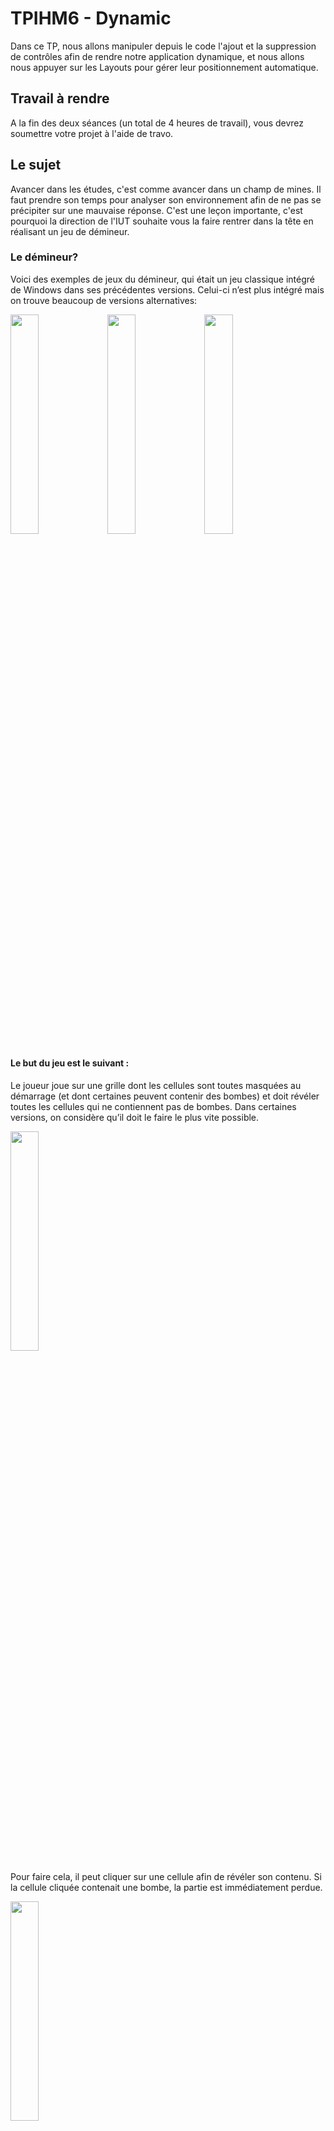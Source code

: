 # TPIHM6 - Dynamic

Dans ce TP, nous allons manipuler depuis le code l'ajout et la suppression de contrôles afin de rendre notre application dynamique, et nous allons nous appuyer sur les Layouts pour gérer leur positionnement automatique.

## Travail à rendre
A la fin des deux séances (un total de 4 heures de travail), vous devrez soumettre votre projet à l'aide de travo.

## Le sujet

Avancer dans les études, c'est comme avancer dans un champ de mines. Il faut prendre son temps pour analyser son environnement afin de ne pas se précipiter sur une mauvaise réponse. C'est une leçon importante, c'est pourquoi la direction de l'IUT souhaite vous la faire rentrer dans la tête en réalisant un jeu de démineur.

### Le démineur?

Voici des exemples de jeux du démineur, qui était un jeu classique intégré de Windows dans ses précédentes versions. Celui-ci n’est plus intégré mais on trouve beaucoup de versions alternatives:

<img src="./img/minesweeper1.png" width="30%"/>
<img src="./img/minesweeper2.png" width="30%"/>
<img src="./img/minesweeper3.png" width="30%"/>

#### Le but du jeu est le suivant :  
Le joueur joue sur une grille dont les cellules sont toutes masquées au démarrage (et dont certaines peuvent contenir des bombes) et doit révéler toutes les cellules qui ne contiennent pas de bombes. Dans certaines versions, on considère qu’il doit le faire le plus vite possible.
 
<img src="./img/demoMS1.JPG" width="30%"/>

Pour faire cela, il peut cliquer sur une cellule afin de révéler son contenu. Si la cellule cliquée contenait une bombe, la partie est immédiatement perdue.

<img src="./img/demoMS2.JPG" width="30%"/>

Si la cellule cliquée ne contenait pas de bombe, alors la partie peut continuer et la grille se découvre en réalisation la vérification suivante :
- Si la cellule cliquée (qui ne contenait pas de bombe donc) possède au moins une bombe dans son voisinage immédiat (une case autour dans toutes les directions, même les diagonales) alors cette cellule révèle le nombre de bombes dans ce voisinage immédiat et on s’arrête là.
- En revanche, si la cellule cliquée n’a aucune bombe dans ses voisins immédiats, alors celle-ci révèle une case vide, et le jeu va effectuer la vérification sur ses voisins immédiats également. De voisin en voisin, si beaucoup de cases visitées sont vides et non entourées de bombes, on peut révéler en un click un grand morceau de la grille

<img src="./img/demoMS3.JPG" width="30%"/>

Il y a un peu de chance à avoir au démarrage car on a aucun indice pour savoir où cliquer, mais une fois que l’on a révélé des nombres, le but du jeu est d’utiliser ces nombres pour déduire où sont probablement les bombes.

<img src="./img/demoMS3.JPG" width="30%"/>
<img src="./img/demoMS4.JPG" width="30%"/>

De déduction en déduction, on va essayer de découvrir toutes les cellules (vides et numérotées) qui ne contiennent pas de bombes.
 

## Objectifs :

Ton application doit permettre de pouvoir manipuler certains paramètres avant de lancer une nouvelle partie. En particulier, on doit pouvoir choisir la taille de la grille (tu peux utiliser que des grilles carrées pour simplifier) et le nombre de bombes.

Attention, il y a deux défis majeurs dans ce travail. Tu auras besoin d’aller chercher de l’information dans la documentation / sur Internet.

- Le premier, c’est de correctement mettre en œuvre la création dynamique de contrôles. L’idée c’est qu’au début de chaque partie, tu créés une nouvelle grille de contrôles. Il te faudra donc le faire depuis le code et il faudra penser à assigner à ces contrôles créés dynamiquement la procédure événementielle que tu écriras et qui fera appel aux algorithmes du jeu.
- Le second, ce sont les algorithmes permettant de faire fonctionner correctement le jeu. En particulier, l’algorithme qui parcourt les voisins d’une cellule cliquée qui n’est pas trivial. Il s’agit d’un algorithme récursif, c’est-à-dire un algorithme qui s’appelle lui-même. Tu n’as pas encore vu ce type d’algorithme mais des aides te sont fournies dans la suite du document.

Comme tu peux le voir, il y a 3 séances pour ce TP, car il y a plusieurs difficultés. Essaye de te donner des objectifs pour chaque séance. Par exemple :
- 1ère séance : avoir une grille dynamique de contrôles au démarrage de l’application ainsi que le placement aléatoire des bombes dans le jeu (sans la logique du jeu encore).
- 2ème séance : avoir les principaux algorithmes de jeu d’implémentés
- 3ème séance : avoir le menu permettant de configurer la taille de la grille, le nombre de bombes et de relancer une nouvelle partie. Profites-en pour personnaliser aussi ton jeu avec tes couleurs ou tes animations si tu le souhaites !


## Récupérer le projet à l'aide de travo

Pour récupérer le projet et le soumettre à la fin de la séance, vous allez devoir utiliser travo.
travo est un ensemble de scripts Python maintenu par des enseignants-chercheurs de Paris-Saclay et du Québec facilitant l'utilisation de GIT pour les enseignants. En fait les commandes travo effectuent un ensemble de commande GIT pour vous.
A l'aide d'un terminal PowerShell, tapez la commande suivante pour récupérer le projet :
```
travow fetch https://git.iut-orsay.fr/tpihm/tpihm6
```

Il vous sera demandé vos identifiants ADONIS (de l'IUT) puis le projet sera téléchargé sur votre ordinateur (dans le répertoire "tpihm6"). Si vous êtes à l'aise avec GIT, vous pouvez voir qu'en réalité, vous allez travailler sur un fork (une copie dans votre espace) du projet de l'enseignant. Vous pouvez effectuer vous mêmes les commit et les push dans votre fork, mais il est plus simple d'utiliser les commandes travo pour l'instant.
Sauvegarder ou soumettre votre travail se fera donc ensuite à l'aide de la commande :
```
travow submit tpihm6
```

Vous pouvez faire autant de "submit" que vous voulez. C'est une bonne pratique pour ne pas perdre votre travail.

## Conseils

Mon premier conseil est de mettre de côté les algorithmes du jeu pour commencer. Concentre toi pour faire apparaitre une grille de boutons, et faire en sorte que lorsque tu cliques sur chaque bouton, cela affiche sa coordonnée dans un MessageBox. Pour la première séance, c'est très bien!

### Attributs

Voici quelques éléments qui peuvent t'aider pour ton application. Tout d'abord, tu auras surement besoin d'ajouter quelques attributs à ta classe qui te permettront de suivre l'état de la partie :
```
private int gridSize = 10;
private int numMine = 10;
private int numCellOpen = 0;
private int[,] matrix;
```
La matrice à deux dimensions sert à conserver les valeurs de chaque case:
- -1, cette case contient une bombe
- 0, cette case est vide et aucune case voisine ne contient une bombe
- n, avec n>0, cette case est vide et il y a n cases voisines autour qui contiennent une bombe

Tu pourrais stocker ces valeurs directement dans les contrôles que tu vas ajouter à ton application (dans la propriété "Content" du "Label" présent dans la grille par exemple), mais tu verras que c'est plus pratique d'utiliser une structure dédiée à laquelle tu pourras te référer depuis n'importe où dans le code.

### Procédure d'initialisation
Tu vas avoir besoin d'écrire une procédure qui réinitialise le jeu. Cette procédure doit notamment :
- Réinitialiser la grille et remettre les compteurs à zéro
- Remplir la grille des contrôles dont tu as besoin
- Placer aléatoirement des bombes en mettant à jour la matrice

Le début de cette procédure de réinitialisation devrait ressembler à ça :
```
matrix = new int[gridSize, gridSize];
numCellOpen = 0;
GRDGame.Children.Clear();
GRDGame.ColumnDefinitions.Clear();
GRDGame.RowDefinitions.Clear();
for (int i = 0; i < gridSize; i++)
{
    GRDGame.ColumnDefinitions.Add(new ColumnDefinition() { Width = new GridLength(1, GridUnitType.Star) });
    GRDGame.RowDefinitions.Add(new RowDefinition() { Height = new GridLength(1, GridUnitType.Star) });
}
```
Observe comment la grille est vidée de ses enfants, de ses définitions de lignes et de colonnes et comment nous réinitialisons les définitions de lignes et de colonnes.

### Remplir la grille

Ensuite, tu vas avoir besoin de faire une boucle qui, à chaque tour de boucle, va créer le contenu d’une cellule et l’ajouter à la grille. Il s’agit en réalité d’une double boucle puisque tu vas devoir boucler sur les colonnes (i) et sur les lignes (j).

```
Border b = new Border();
b.BorderThickness = new Thickness(1);
b.BorderBrush = new SolidColorBrush(Colors.LightBlue);
b.SetValue(Grid.RowProperty, j);
b.SetValue(Grid.ColumnProperty, i);
GRDGame.Children.Add(b);
```
Dans cet exemple, "b" est un contrôle de type Border mais ça ne suffira pas. Il te faudra ajouter à chaque "b", une nouvelle grille contenant un nouveau Label et un nouveau Button. Au départ, le Label sera invisible et seul le Button sera visible. En cliquant sur le Button, le Button devient invisible et révèle le Label qui nous montre ce qui se cachait en dessous.

Il ne faudra pas oublier d'assigner à ce Button, juste après l'avoir instancié, la procédure événementielle qui réalise la logique du jeu.

### Position dans la grille

Afin de réaliser l'application, tu auras parfois besoin d'accéder à un contrôle situé précisement à une coordonnée de la grille, ou alors de récupérer les coordonnées d'un contrôle.

```
Button button = (Button)sender;
//Ici je pars du principe que dans chaque cellule de la grille, j'ai un Border qui contient une grille qui contient mon bouton. 
Border b = (Border)VisualTreeHelper.GetParent(VisualTreeHelper.GetParent(button));
int col = Grid.GetColumn(b);
int row = Grid.GetRow(b);
```

En cadeau, une procédure qui retrouve le contrôle situé dans une grille à des coordonnées données :
```
private UIElement GetUIElementFromPosition(Grid g, int col, int row)
{
    return g.Children.Cast<UIElement>().First(e => Grid.GetRow(e) == row && Grid.GetColumn(e) == col);
}
```

### Algorithme récursif

Le gros morceau du démineur est son algorithme récursif, cela veut dire que nous avons une méthode qui s'appelle elle-même.

### Remettre ton travail
N'oublie pas de soumettre ton travail avec la commande :
```
travow submit tpihm6
```
